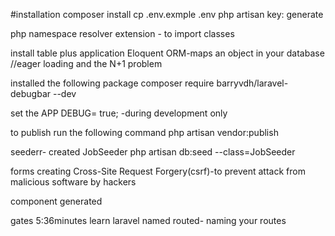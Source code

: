 #installation
composer install
cp .env.exmple .env
php artisan key: generate

php namespace resolver extension - to import classes

install table plus application
Eloquent
ORM-maps an object in your database
//eager loading and the N+1 problem

installed the following package
composer require barryvdh/laravel-debugbar --dev

set the
APP DEBUG= true; -during development only

to publish run the following command
php artisan vendor:publish

seederr- created JobSeeder
php artisan db:seed --class=JobSeeder

forms creating
Cross-Site Request Forgery(csrf)-to prevent attack from malicious software by hackers

component generated

gates 5:36minutes
learn laravel named routed- naming your routes
